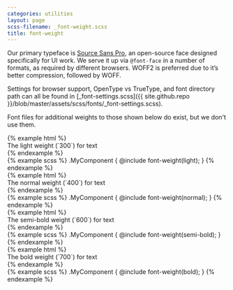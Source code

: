 ```yaml
---
categories: utilities
layout: page
scss-filename: _font-weight.scss
title: font-weight
---
```


Our primary typeface is [Source Sans Pro](https://github.com/adobe-fonts/source-sans-pro), an open-source face designed specifically for UI work. We serve it up via `@font-face` in a number of formats, as required by different browsers. WOFF2 is preferred due to it’s better compression, followed by WOFF.

Settings for browser support, OpenType vs TrueType, and font directory path
can all be found in [_font-settings.scss]({{ site.github.repo }}/blob/master/assets/scss/fonts/_font-settings.scss).

Font files for additional weights to those shown below do exist, but we don't use them.


<div class="DocsExample DocsExample--grouped DocsExample--labelUtilityClasses">
{% example html %}
<div class="font-weight--light">
  The light weight (`300`) for text
</div>
{% endexample %}
</div>

<div class="DocsExample DocsExample--labelMixins DocsExample--renderHidden">
{% example scss %}
.MyComponent {
  @include font-weight(light);
}
{% endexample %}
</div>


<div class="DocsExample DocsExample--grouped DocsExample--labelUtilityClasses">
{% example html %}
<div class="font-weight--normal">
  The normal weight (`400`) for text
</div>
{% endexample %}
</div>

<div class="DocsExample DocsExample--labelMixins DocsExample--renderHidden">
{% example scss %}
.MyComponent {
  @include font-weight(normal);
}
{% endexample %}
</div>


<div class="DocsExample DocsExample--grouped DocsExample--labelUtilityClasses">
{% example html %}
<div class="font-weight--semi-bold">
  The semi-bold weight (`600`) for text
</div>
{% endexample %}
</div>

<div class="DocsExample DocsExample--labelMixins DocsExample--renderHidden">
{% example scss %}
.MyComponent {
  @include font-weight(semi-bold);
}
{% endexample %}
</div>


<div class="DocsExample DocsExample--grouped DocsExample--labelUtilityClasses">
{% example html %}
<div class="font-weight--bold">
  The bold weight (`700`) for text
</div>
{% endexample %}
</div>

<div class="DocsExample DocsExample--labelMixins DocsExample--renderHidden">
{% example scss %}
.MyComponent {
  @include font-weight(bold);
}
{% endexample %}
</div>
